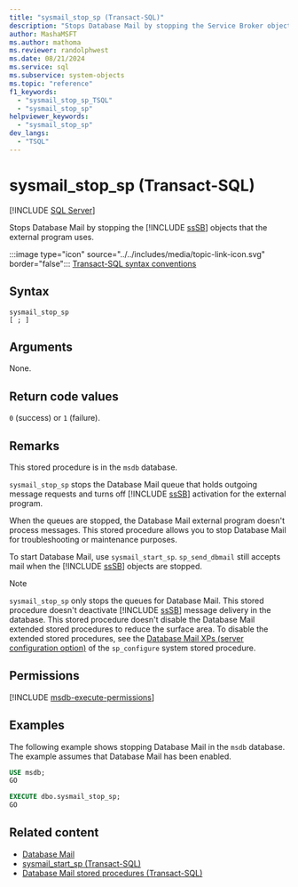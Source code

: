 ```yaml
---
title: "sysmail_stop_sp (Transact-SQL)"
description: "Stops Database Mail by stopping the Service Broker objects that the external program uses."
author: MashaMSFT
ms.author: mathoma
ms.reviewer: randolphwest
ms.date: 08/21/2024
ms.service: sql
ms.subservice: system-objects
ms.topic: "reference"
f1_keywords:
  - "sysmail_stop_sp_TSQL"
  - "sysmail_stop_sp"
helpviewer_keywords:
  - "sysmail_stop_sp"
dev_langs:
  - "TSQL"
---
```

# sysmail_stop_sp (Transact-SQL)

[!INCLUDE [SQL Server](../../includes/applies-to-version/sqlserver.md)]

Stops Database Mail by stopping the [!INCLUDE [ssSB](../../includes/sssb-md.md)] objects that the external program uses.

:::image type="icon" source="../../includes/media/topic-link-icon.svg" border="false"::: [Transact-SQL syntax conventions](../../t-sql/language-elements/transact-sql-syntax-conventions-transact-sql.md)

## Syntax

```syntaxsql
sysmail_stop_sp
[ ; ]
```

## Arguments

None.

## Return code values

`0` (success) or `1` (failure).

## Remarks

This stored procedure is in the `msdb` database.

`sysmail_stop_sp` stops the Database Mail queue that holds outgoing message requests and turns off [!INCLUDE [ssSB](../../includes/sssb-md.md)] activation for the external program.

When the queues are stopped, the Database Mail external program doesn't process messages. This stored procedure allows you to stop Database Mail for troubleshooting or maintenance purposes.

To start Database Mail, use `sysmail_start_sp`. `sp_send_dbmail` still accepts mail when the [!INCLUDE [ssSB](../../includes/sssb-md.md)] objects are stopped.

> [!NOTE]  
> `sysmail_stop_sp` only stops the queues for Database Mail. This stored procedure doesn't deactivate [!INCLUDE [ssSB](../../includes/sssb-md.md)] message delivery in the database. This stored procedure doesn't disable the Database Mail extended stored procedures to reduce the surface area. To disable the extended stored procedures, see the [Database Mail XPs (server configuration option)](../../database-engine/configure-windows/database-mail-xps-server-configuration-option.md) of the `sp_configure` system stored procedure.

## Permissions

[!INCLUDE [msdb-execute-permissions](../../includes/msdb-execute-permissions.md)]

## Examples

The following example shows stopping Database Mail in the `msdb` database. The example assumes that Database Mail has been enabled.

```sql
USE msdb;
GO

EXECUTE dbo.sysmail_stop_sp;
GO
```

## Related content

- [Database Mail](../database-mail/database-mail.md)
- [sysmail_start_sp (Transact-SQL)](sysmail-start-sp-transact-sql.md)
- [Database Mail stored procedures (Transact-SQL)](database-mail-stored-procedures-transact-sql.md)
